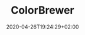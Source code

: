 ---
title: "ColorBrewer"
images: # Create a folder in /static/images/tools that has the same name as this current markdown file and place the images there. We only need the file name here. If this is not clear, please refer to existing tools as references.
  - path: colorbrewer2.png
categories:
  - Publishing and Sharing
tags:
  - Visualization
links:
  - name: ColorBrewer2
    link: https://colorbrewer2.org/
summary: Color palete advice for maps
features:
  - Built-in demo for the color palettes
  - HEX, RGB, CMYK
  - Colorblind safe
  - Print friendly
  - Sequential, diverging, qualitative
platforms:
  - Web
fields:
plans:
  - name: Open Source
    description:
date: 2020-04-26T19:24:29+02:00
draft: false
---